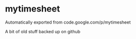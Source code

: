 # mytimesheet
Automatically exported from code.google.com/p/mytimesheet

A bit of old stuff backed up on github
